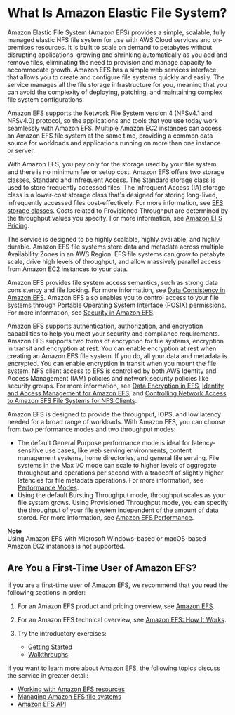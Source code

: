 # What Is Amazon Elastic File System?<a name="whatisefs"></a>

Amazon Elastic File System \(Amazon EFS\) provides a simple, scalable, fully managed elastic NFS file system for use with AWS Cloud services and on\-premises resources\. It is built to scale on demand to petabytes without disrupting applications, growing and shrinking automatically as you add and remove files, eliminating the need to provision and manage capacity to accommodate growth\. Amazon EFS has a simple web services interface that allows you to create and configure file systems quickly and easily\. The service manages all the file storage infrastructure for you, meaning that you can avoid the complexity of deploying, patching, and maintaining complex file system configurations\. 

Amazon EFS supports the Network File System version 4 \(NFSv4\.1 and NFSv4\.0\) protocol, so the applications and tools that you use today work seamlessly with Amazon EFS\. Multiple Amazon EC2 instances can access an Amazon EFS file system at the same time, providing a common data source for workloads and applications running on more than one instance or server\.

With Amazon EFS, you pay only for the storage used by your file system and there is no minimum fee or setup cost\. Amazon EFS oﬀers two storage classes, Standard and Infrequent Access\. The Standard storage class is used to store frequently accessed files\. The Infrequent Access \(IA\) storage class is a lower\-cost storage class that's designed for storing long\-lived, infrequently accessed ﬁles cost\-eﬀectively\. For more information, see [EFS storage classes](storage-classes.md)\. Costs related to Provisioned Throughput are determined by the throughput values you specify\. For more information, see [Amazon EFS Pricing](https://aws.amazon.com/efs/pricing)\.

The service is designed to be highly scalable, highly available, and highly durable\. Amazon EFS file systems store data and metadata across multiple Availability Zones in an AWS Region\. EFS file systems can grow to petabyte scale, drive high levels of throughput, and allow massively parallel access from Amazon EC2 instances to your data\.

Amazon EFS provides file system access semantics, such as strong data consistency and file locking\. For more information, see [Data Consistency in Amazon EFS](how-it-works.md#consistency)\. Amazon EFS also enables you to control access to your file systems through Portable Operating System Interface \(POSIX\) permissions\. For more information, see [Security in Amazon EFS](security-considerations.md)\.

Amazon EFS supports authentication, authorization, and encryption capabilities to help you meet your security and compliance requirements\. Amazon EFS supports two forms of encryption for file systems, encryption in transit and encryption at rest\. You can enable encryption at rest when creating an Amazon EFS file system\. If you do, all your data and metadata is encrypted\. You can enable encryption in transit when you mount the file system\. NFS client access to EFS is controlled by both AWS Identity and Access Management \(IAM\) policies and network security policies like security groups\. For more information, see [Data Encryption in EFS](encryption.md), [Identity and Access Management for Amazon EFS](auth-and-access-control.md), and [Controlling Network Access to Amazon EFS File Systems for NFS Clients](NFS-access-control-efs.md)\.

Amazon EFS is designed to provide the throughput, IOPS, and low latency needed for a broad range of workloads\. With Amazon EFS, you can choose from two performance modes and two throughput modes:
+ The default General Purpose performance mode is ideal for latency\-sensitive use cases, like web serving environments, content management systems, home directories, and general file serving\. File systems in the Max I/O mode can scale to higher levels of aggregate throughput and operations per second with a tradeoff of slightly higher latencies for file metadata operations\. For more information, see [Performance Modes](performance.md#performancemodes)\.
+ Using the default Bursting Throughput mode, throughput scales as your file system grows\. Using Provisioned Throughput mode, you can specify the throughput of your file system independent of the amount of data stored\. For more information, see [Amazon EFS Performance](performance.md)\.

**Note**  
Using Amazon EFS with Microsoft Windows–based or macOS-based Amazon EC2 instances is not supported\.

## Are You a First\-Time User of Amazon EFS?<a name="welcome-first-time-user"></a>

 If you are a first\-time user of Amazon EFS, we recommend that you read the following sections in order:

1. For an Amazon EFS product and pricing overview, see [Amazon EFS](https://aws.amazon.com/efs/)\.

1. For an Amazon EFS technical overview, see [Amazon EFS: How It Works](how-it-works.md)\. 

1. Try the introductory exercises:
   + [Getting Started](getting-started.md)
   + [Walkthroughs](walkthroughs.md)

If you want to learn more about Amazon EFS, the following topics discuss the service in greater detail:
+ [Working with Amazon EFS resources](creating-using.md)
+ [Managing Amazon EFS file systems](managing.md)
+ [Amazon EFS API](api-reference.md)
